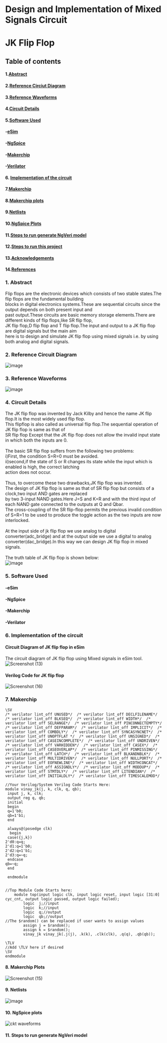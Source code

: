 # Design and Implementation of Mixed Signals Circuit
# JK Flip Flop
## Table of contents
#### 1.[Abstract]()
#### 2.[Reference Circiut Diagram]()
#### 3.[Reference Waveforms]()
#### 4.[Circuit Details]()
#### 5.[Software Used]()
  #### -[eSim]()
  #### -[NgSpice]()
  #### -[Makerchip]()
  #### -[Verilator]()
#### 6. [Implementation of the circuit]()
#### 7.[Makerchip]()
#### 8.[Makerchip plots]()
#### 9.[Netlists]()
#### 10.[NgSpice Plots]()
#### 11.[Steps to run generate NgVeri model]()
#### 12.[Steps to run this project]()
#### 13.[Acknowledgements]()
#### 14.[References]()
### 1. Abstract
Flip flops are the electronic devices which consists of two stable states.The flip flops are the fundamental building<br />
blocks in digital electronics systems.These are sequential circuits since the output depends on both present input and <br />
past output.These circuits are basic memory storage elements.There are different kinds of flip flops,like SR flip flop,<br />
JK flip flop,D flip flop and T flip flop.The input and output to a JK flip flop are digital signals but the main aim <br />
here is to design and simulate JK flip flop using mixed signals i.e. by using both analog and digital signals.<br />  
### 2. Reference Circuit Diagram
![image](https://user-images.githubusercontent.com/96101971/156813610-83332660-f437-45dd-8c2f-720dc85cf4d7.png)
### 3. Reference Waveforms
![image](https://user-images.githubusercontent.com/96101971/156813892-d6778544-87d1-48c4-920d-f2d59fe77bc7.png)
### 4. Circuit Details
The JK flip flop was invented by Jack Kilby and hence the name JK flip flop.It is the most widely used flip flop.<br />
This flipflop is also called as universal flip flop.The sequential operation of JK flip flop is same as that of<br />
SR flip flop Except that the JK flip flop does not allow the invalid input state in which both the inputs are 0.<br />
<br />
The basic SR flip flop suffers from the following two problems:<br />
i)First, the condition S=R=0 must be avoided.<br />
ii)second,if the state of S or R changes its state while the input which is enabled is high, the correct latching<br />
action does not occur.<br />
<br />
Thus, to overcome these two drawbacks,JK flip flop was invented.<br />
The design of JK flip flop is same as that of SR flip flop but consists of a clock,two input AND gates are replaced <br />
by two 3-input NAND gates.Here J=S and K=R and with the third input of each NAND gate connected to the outputs at Q and Qbar.<br />
The cross-coupling of the SR flip-flop permits the previous invalid condition of S=R=1 to be used to produce the toggle action as the two inputs are now interlocked.<br />
<br />
At the input side of jk flip flop we use analog to digital converter(adc_bridge) and at the output side we use a digital to
analog converter(dac_bridge).In this way we can design JK flip flop in mixed signals.<br />
<br />
The truth table of JK flip flop is shown below:<br />
![image](https://user-images.githubusercontent.com/96101971/156820419-de9ed47e-0551-4f14-aeed-bb83b7493cad.png)
<br />
### 5. Software Used
#### -eSim
#### -NgSpice
#### -Makerchip
#### -Verilator
### 6. Implementation of the circuit
#### Circuit Diagram of JK flip flop in eSim
The circuit diagram of JK flip flop using Mixed signals in eSim tool.<br />
![Screenshot (13)](https://user-images.githubusercontent.com/96101971/156823161-6d7e32e5-9721-480c-b3aa-cfafcdb55cdb.png)
#### Verilog Code for JK flip flop
![Screenshot (16)](https://user-images.githubusercontent.com/96101971/156823861-df41f654-4a56-45bb-b9e9-54d8578f0ef7.png)
### 7. Makerchip
```\TLV_version 1d: tl-x.org
\SV
/* verilator lint_off UNUSED*/  /* verilator lint_off DECLFILENAME*/  /* verilator lint_off BLKSEQ*/  /* verilator lint_off WIDTH*/  /* verilator lint_off SELRANGE*/  /* verilator lint_off PINCONNECTEMPTY*/  /* verilator lint_off DEFPARAM*/  /* verilator lint_off IMPLICIT*/  /* verilator lint_off COMBDLY*/  /* verilator lint_off SYNCASYNCNET*/  /* verilator lint_off UNOPTFLAT */  /* verilator lint_off UNSIGNED*/  /* verilator lint_off CASEINCOMPLETE*/  /* verilator lint_off UNDRIVEN*/  /* verilator lint_off VARHIDDEN*/  /* verilator lint_off CASEX*/  /* verilator lint_off CASEOVERLAP*/  /* verilator lint_off PINMISSING*/  /* verilator lint_off LATCH*/  /* verilator lint_off BLKANDNBLK*/  /* verilator lint_off MULTIDRIVEN*/  /* verilator lint_off NULLPORT*/  /* verilator lint_off EOFNEWLINE*/  /* verilator lint_off WIDTHCONCAT*/  /* verilator lint_off ASSIGNDLY*/  /* verilator lint_off MODDUP*/  /* verilator lint_off STMTDLY*/  /* verilator lint_off LITENDIAN*/  /* verilator lint_off INITIALDLY*/  /* verilator lint_off TIMESCALEMOD*/  

//Your Verilog/System Verilog Code Starts Here:
module vinay_jk(j, k, clk, q, qb);
 input j, k, clk;
 output reg q, qb;
 initial
 begin
 q=1'b0;
 qb=1'b1;
 end
 
 always@(posedge clk)
  begin
 case({j,k})
2'd0:q=q;
2'd1:q=1'b0;
2'd2:q=1'b1;
2'd3:q=~q;
 endcase
qb=~q;
 end
 
 endmodule


//Top Module Code Starts here:
	module top(input logic clk, input logic reset, input logic [31:0] cyc_cnt, output logic passed, output logic failed);
		logic  j;//input
		logic  k;//input
		logic  q;//output
		logic  qb;//output
//The $random() can be replaced if user wants to assign values
		assign j = $random();
		assign k = $random();
		vinay_jk vinay_jk(.j(j), .k(k), .clk(clk), .q(q), .qb(qb));
	
\TLV
//Add \TLV here if desired                                     
\SV
endmodule
````
#### 8. Makerchip Plots
![Screenshot (15)](https://user-images.githubusercontent.com/96101971/156872040-b5d4c26b-f2c3-40b5-91f5-f10f26fdb51b.png)
#### 9. Netlists
![image](https://user-images.githubusercontent.com/96101971/156872197-2ca2ffd2-513b-40f4-9a8c-96ad9e804715.png)
#### 10. NgSpice plots
![ckt waveforms](https://user-images.githubusercontent.com/96101971/156872325-1139187b-34a1-444e-b308-09af2fd1ecd6.png)
#### 11. Steps to run generate NgVeri model
